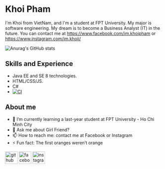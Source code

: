 
# Khoi Pham

I'm Khoi from VietNam, and I'm a student at FPT University. My major is software engineering. My dream is to become a Business Analyst (IT) in the future. You can contact me at https://www.facebook.com/im.khoipham or https://www.instagram.com/im.khoii/

![Anurag's GitHub stats](https://github-readme-stats.vercel.app/api?username=khoi-pham-git&show_icons=true&theme=tokyonight)



## Skills and Experience

- Java EE and SE 8 technologies.
- HTML/CSS/JS.
- C#
- [![CI](https://github.com/khoi-pham-git/khoi-pham-git/actions/workflows/blank.yml/badge.svg)](https://github.com/khoi-pham-git/khoi-pham-git/actions/workflows/blank.yml)

## About me

- 🌱 I’m currently learning a last-year student at FPT University - Ho Chi Minh City 
- 💬 Ask me about Girl Friend? 
- 📫 How to reach me: contact me at Facebook or Instagram 
- ⚡ Fun fact: The first oranges weren’t orange 

[<img src='https://cdn.jsdelivr.net/npm/simple-icons@3.0.1/icons/github.svg' alt='github' height='40'>](https://github.com/khoi-pham-git)  [<img src='https://cdn.jsdelivr.net/npm/simple-icons@3.0.1/icons/facebook.svg' alt='facebook' height='40'>](https://www.facebook.com/im.khoipham)  [<img src='https://cdn.jsdelivr.net/npm/simple-icons@3.0.1/icons/instagram.svg' alt='instagram' height='40'>](https://www.instagram.com/im.khoii/)  

